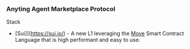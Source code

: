 ### Anyting Agent Marketplace Protocol

Stack

- [Sui]](https://sui.io/) - A new L1 leveraging the [Move](https://github.com/move-language/move) Smart Contract Language that is high performant and easy to use.
